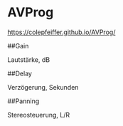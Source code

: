 # AVProg

https://colepfeiffer.github.io/AVProg/

##Gain

Lautstärke, dB

##Delay

Verzögerung, Sekunden

##Panning

Stereosteuerung, L/R
